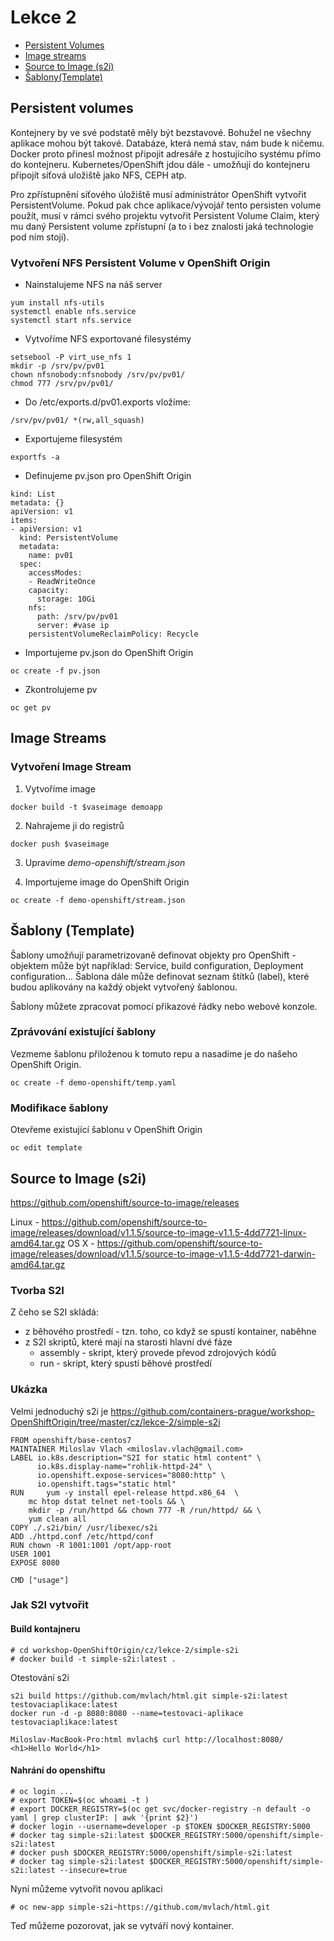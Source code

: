 # Lekce 2


* [Persistent Volumes](##Persistent-volumes)
* [Image streams](##Image-streams)
* [Source to Image (s2i)](##Source-to-Image-(s2i))
* [Šablony(Template)](##Šablony-(Template))

## Persistent volumes
Kontejnery by ve své podstatě měly být bezstavové. Bohužel ne všechny aplikace mohou být takové. Databáze, která nemá stav, nám bude k ničemu. Docker proto přinesl možnost připojit adresáře z hostujícího systému přímo do kontejneru. Kubernetes/OpenShift jdou dále - umožňují do kontejneru připojít síťová uložiště jako NFS, CEPH atp.

Pro zpřístupnění síťového úložiště musí administrátor OpenShift vytvořit PersistentVolume. Pokud pak chce aplikace/vývojář tento persisten volume použít, musí v rámci svého projektu vytvořit Persistent Volume Claim, který mu daný Persistent volume zpřístupní (a to i bez znalosti jaká technologie pod ním stojí).

### Vytvoření NFS Persistent Volume v OpenShift Origin

* Nainstalujeme NFS na náš server
```
yum install nfs-utils
systemctl enable nfs.service
systemctl start nfs.service
```

* Vytvoříme NFS exportované filesystémy
```
setsebool -P virt_use_nfs 1
mkdir -p /srv/pv/pv01
chown nfsnobody:nfsnobody /srv/pv/pv01/
chmod 777 /srv/pv/pv01/
```

* Do /etc/exports.d/pv01.exports vložíme:
```
/srv/pv/pv01/ *(rw,all_squash)
```

* Exportujeme filesystém
```
exportfs -a
```

* Definujeme pv.json pro OpenShift Origin
```
kind: List
metadata: {}
apiVersion: v1
items:
- apiVersion: v1
  kind: PersistentVolume
  metadata:
    name: pv01
  spec:
    accessModes:
    - ReadWriteOnce
    capacity:
      storage: 10Gi
    nfs:
      path: /srv/pv/pv01
      server: #vase ip
    persistentVolumeReclaimPolicy: Recycle
```

* Importujeme pv.json do OpenShift Origin
```
oc create -f pv.json
```

* Zkontrolujeme pv
```
oc get pv
```


## Image Streams

### Vytvoření Image Stream

1. Vytvoříme image
```
docker build -t $vaseimage demoapp
```

2. Nahrajeme ji do registrů
```
docker push $vaseimage
```

3. Upravime *demo-openshift/stream.json* 


4. Importujeme image do OpenShift Origin
```
oc create -f demo-openshift/stream.json
```



## Šablony (Template)
Šablony umožňují parametrizovaně definovat objekty pro OpenShift - objektem může být například: Service, build configuration, Deployment configuration... Šablona dále může definovat seznam štítků (label), které budou aplikovány na každý objekt vytvořený šablonou.

Šablony můžete zpracovat pomocí přikazové řádky nebo webové konzole.


### Zprávování existující šablony
Vezmeme šablonu přiloženou k tomuto repu a nasadíme je do našeho OpenShift Origin.
```
oc create -f demo-openshift/temp.yaml
```

### Modifikace šablony
Otevřeme existující šablonu v OpenShift Origin
```
oc edit template 
```
## Source to Image (s2i)

https://github.com/openshift/source-to-image/releases

Linux - https://github.com/openshift/source-to-image/releases/download/v1.1.5/source-to-image-v1.1.5-4dd7721-linux-amd64.tar.gz
OS X - https://github.com/openshift/source-to-image/releases/download/v1.1.5/source-to-image-v1.1.5-4dd7721-darwin-amd64.tar.gz

### Tvorba S2I

Z čeho se S2I skládá:
 - z běhového prostředí - tzn. toho, co když se spustí kontainer, naběhne
 - z S2I skriptů, které mají na starosti hlavní dvé fáze
   - assembly - skript, který provede převod zdrojových kódů 
   - run - skript, který spustí běhové prostředí

### Ukázka
Velmi jednoduchý s2i je https://github.com/containers-prague/workshop-OpenShiftOrigin/tree/master/cz/lekce-2/simple-s2i

```
FROM openshift/base-centos7
MAINTAINER Miloslav Vlach <miloslav.vlach@gmail.com>
LABEL io.k8s.description="S2I for static html content" \
      io.k8s.display-name="rohlik-httpd-24" \
      io.openshift.expose-services="8080:http" \
      io.openshift.tags="static html"
RUN 	yum -y install epel-release httpd.x86_64  \
	mc htop dstat telnet net-tools && \
	mkdir -p /run/httpd && chown 777 -R /run/httpd/ && \
	yum clean all
COPY ./.s2i/bin/ /usr/libexec/s2i
ADD ./httpd.conf /etc/httpd/conf
RUN chown -R 1001:1001 /opt/app-root
USER 1001
EXPOSE 8080

CMD ["usage"]
```

### Jak S2I vytvořit
#### Build kontajneru
```
# cd workshop-OpenShiftOrigin/cz/lekce-2/simple-s2i
# docker build -t simple-s2i:latest .
```

Otestování s2i
```
s2i build https://github.com/mvlach/html.git simple-s2i:latest testovaciaplikace:latest
docker run -d -p 8080:8080 --name=testovaci-aplikace testovaciaplikace:latest

Miloslav-MacBook-Pro:html mvlach$ curl http://localhost:8080/
<h1>Hello World</h1>
```

#### Nahrání do openshiftu
```
# oc login ...
# export TOKEN=$(oc whoami -t )
# export DOCKER_REGISTRY=$(oc get svc/docker-registry -n default -o yaml | grep clusterIP: | awk '{print $2}')
# docker login --username=developer -p $TOKEN $DOCKER_REGISTRY:5000
# docker tag simple-s2i:latest $DOCKER_REGISTRY:5000/openshift/simple-s2i:latest
# docker push $DOCKER_REGISTRY:5000/openshift/simple-s2i:latest
# docker tag simple-s2i:latest $DOCKER_REGISTRY:5000/openshift/simple-s2i:latest --insecure=true
```

Nyní můžeme vytvořit novou aplikaci
```
# oc new-app simple-s2i~https://github.com/mvlach/html.git
```

Teď můžeme pozorovat, jak se vytváří nový kontainer.
